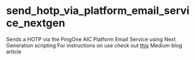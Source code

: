 # send_hotp_via_platform_email_service_nextgen
Sends a HOTP via the PingOne AIC Platform Email Service using Next Generation scripting
For instructions on use check out [this](XXXXX) Medium blog article
